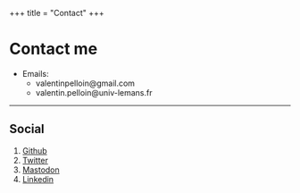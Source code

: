 +++
title = "Contact"
+++

# Contact me

* Emails:
	* valentin<!-- abc@def -->pelloin@gm<!-- @abc.com -->ail.com
	* valentin.<!-- abc@def -->pelloin@univ<!-- @abc.com -->-lemans.fr

---

## Social

1. [Github](https://github.com/valentinp72/)
2. [Twitter](https://twitter.com/valentinp72)
3. [Mastodon](https://mastodon.vlntn.pw/@valentinp72)
4. [Linkedin](https://www.linkedin.com/in/valentin-pelloin/)
